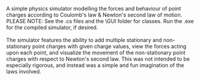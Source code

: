 A simple physics simulator modelling the forces and behaviour of point charges according to Coulomb's law & Newton's second law of motion.\
PLEASE NOTE: See the .cs files and the \GUI folder for classes. Run the .exe for the compiled simulator, if desired.\
\
The simulator features the ability to add multiple stationary and non-stationary point charges with given charge values, view the forces acting upon each point, and visualize the movement of the non-stationary point charges with respect to Newton's second law. This was not intended to be especially rigorous, and instead was a simple and fun imagination of the laws involved.
